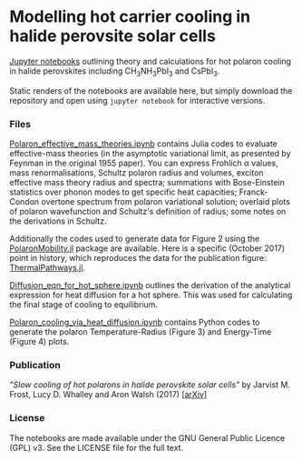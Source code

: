 # Modelling hot carrier cooling in halide perovsite solar cells

[Jupyter notebooks](http://jupyter.org) outlining theory and calculations for hot polaron cooling in halide perovskites including CH<sub>3</sub>NH<sub>3</sub>PbI<sub>3</sub> and CsPbI<sub>3</sub>.

Static renders of the notebooks are available here, but simply download the repository and open using `jupyter notebook` for interactive versions.

### Files

[Polaron_effective_mass_theories.ipynb](Polaron_effective_mass_theories.ipynb) contains Julia codes to evaluate effective-mass theories (in the asymptotic variational limit, as presented by Feynman in the original 1955 paper). You can express Frohlich α values, mass renormalisations, Schultz polaron radius and volumes, exciton effective mass theory radius and spectra; summations with Bose-Einstein statistics over phonon modes to get specific heat capacities; Franck-Condon overtone spectrum from polaron variational solution; overlaid plots of polaron wavefunction and Schultz's definition of radius; some notes on the derivations in Schultz. 

Additionally the codes used to generate data for Figure 2 using the [PolaronMobility.jl](https://github.com/jarvist/PolaronMobility.jl) package are available. Here is a specific (October 2017) point in history, which reproduces the data for the publication figure: [ThermalPathways.jl](https://github.com/jarvist/PolaronMobility.jl/blob/139795b49b72f2acb413abe4247e5fa158a037df/HalidePerovskites/ThermalPathways.jl).

[Diffusion_eqn_for_hot_sphere.ipynb](Diffusion_eqn_for_hot_sphere.ipynb) outlines the derivation of the analytical expression for heat diffusion for a hot sphere. This was used for calculating the final stage of cooling to equilibrium.

[Polaron_cooling_via_heat_diffusion.ipynb](Polaron_cooling_via_heat_diffusion.ipynb) contains Python codes to generate the polaron Temperature-Radius (Figure 3) and Energy-Time (Figure 4) plots.

### Publication

_"Slow cooling of hot polarons in halide perovskite solar cells"_ by Jarvist M. Frost, Lucy D. Whalley and Aron Walsh (2017) [[arXiv](https://arxiv.org/abs/1708.04158)]


### License

The notebooks are made available under the GNU General Public Licence (GPL) v3. See the LICENSE file for the full text.
